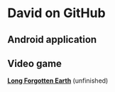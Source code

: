 # David on GitHub

## Android application


## Video game

**[Long Forgotten Earth](https://sphinkie.github.io/LongForgottenEarth)** (unfinished)
